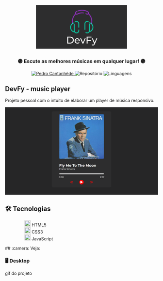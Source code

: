 <h1 align="center">
    <img alt="DevFy Banner" title="Devfy" src="assets/images/DevFy_banner.png" width="300px" />
</h1>

<div align="center">
    <h3> 🟣 Escute as melhores músicas em qualquer lugar! 🟣 </h3>
    <a href="https://github.com/PedroCantanhede" target="_blank">
      <img src="https://img.shields.io/static/v1?label=Author&message=PedroCantanhede&color=aa52f7&style=for-the-badge" target="_blank" alt="Pedro Cantanhêde">
    </a>
    <img src="https://img.shields.io/github/repo-size/PedroCantanhede/tic-tac-toe?color=aa52f7&style=for-the-badge" alt="Repositório"> 
    <img src="https://img.shields.io/github/languages/count/PedroCantanhede/tic-tac-toe?color=aa52f7&style=for-the-badge" alt="Linguagens">
</div>

## DevFy - music player

Projeto pessoal com o intuito de elaborar um player de música responsivo.

<div align="center" >
  <img alt="DevFy" title="Devfy" src="assets/images/layout.png"/>
</div>

## 🛠️ Tecnologias
<ul>
 <dd><img width=20px height=20px src='https://cdn.icon-icons.com/icons2/2107/PNG/512/file_type_html_icon_130541.png'> HTML5</dd>
 <dd><img width=20px height=20px src='https://icones.pro/wp-content/uploads/2022/08/css3.png'> CSS3</dd>
 <dd><img width=20px height=20px src='https://pcodinomebzero.neocities.org/Imagens/javascript1.png'> JavaScript</dd>
</ul> 
## :camera: Veja:

### 🖥️ Desktop

gif do projeto
